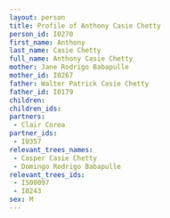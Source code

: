```yaml
---
layout: person
title: Profile of Anthony Casie Chetty
person_id: I0270
first_name: Anthony
last_name: Casie Chetty
full_name: Anthony Casie Chetty
mother: Jane Rodrigo Babapulle
mother_id: I0267
father: Walter Patrick Casie Chetty
father_id: I0179
children:
children_ids:
partners:
 - Clair Corea
partner_ids:
 - I0357
relevant_trees_names:
 - Casper Casie Chetty
 - Domingo Rodrigo Babapulle
relevant_trees_ids:
 - I500097
 - I0243
sex: M
---
```


